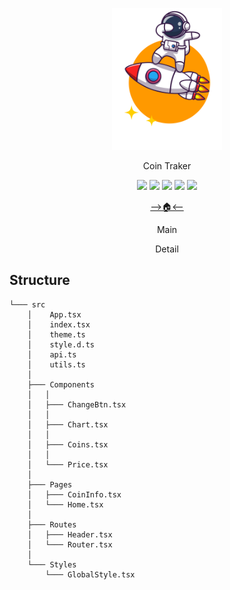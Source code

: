 <p align='center'>
  <img src="public/img/favicon.png" width=35% alt='logo'/>
  <p align='center'>Coin Traker</p>
</p>

<div align="center">
	<img src="https://img.shields.io/badge/react-61DAFB?style=flat&logo=REACT&logoColor=white" />
	<img src="https://img.shields.io/badge/ReactQuery-FF4154?style=flat&logo=ReactQuery&logoColor=white" />
	<img src="https://img.shields.io/badge/Styled Components-DB7093?style=flat&logo=StyledComponents&logoColor=white" />
  <img src="https://img.shields.io/badge/ReactRouter-CA4245?style=flat&logo=ReactRouter&logoColor=white" />
  <img src="https://img.shields.io/badge/Recoil-800080?style=flat&logo=&logoColor=white" />

[-->🏠<--](http://parkingbox.github.io/CryptoTracker/)

Main

Detail

</div>

## Structure

```
└─── src
    │    App.tsx
    │    index.tsx
    │    theme.ts
    │    style.d.ts
    │    api.ts
    │    utils.ts
    │
    ├─── Components
    │   │
    │   ├─── ChangeBtn.tsx
    │   │
    │   ├─── Chart.tsx
    │   │
    │   ├─── Coins.tsx
    │   │
    │   └─── Price.tsx
    │
    ├─── Pages
    │   ├─── CoinInfo.tsx
    │   └─── Home.tsx
    │
    ├─── Routes
    │   ├─── Header.tsx
    │   └─── Router.tsx
    │
    └─── Styles
        └─── GlobalStyle.tsx

```
